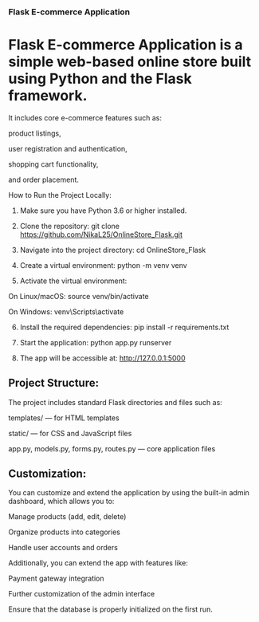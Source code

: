 ### Flask E-commerce Application

# Flask E-commerce Application is a simple web-based online store built using Python and the Flask framework.

It includes core e-commerce features such as:

product listings,

user registration and authentication,

shopping cart functionality,

and order placement.

How to Run the Project Locally:
1. Make sure you have Python 3.6 or higher installed.

2. Clone the repository:
git clone https://github.com/NikaL25/OnlineStore_Flask.git

3. Navigate into the project directory:
cd OnlineStore_Flask

4. Create a virtual environment:
python -m venv venv

5. Activate the virtual environment:

On Linux/macOS: source venv/bin/activate

On Windows: venv\Scripts\activate

6. Install the required dependencies:
pip install -r requirements.txt


7. Start the application:
python app.py runserver

8. The app will be accessible at:
http://127.0.0.1:5000

## Project Structure:
The project includes standard Flask directories and files such as:

templates/ — for HTML templates

static/ — for CSS and JavaScript files

app.py, models.py, forms.py, routes.py — core application files

## Customization:
You can customize and extend the application by using the built-in admin dashboard, which allows you to:

Manage products (add, edit, delete)

Organize products into categories

Handle user accounts and orders

Additionally, you can extend the app with features like:

Payment gateway integration

Further customization of the admin interface

Ensure that the database is properly initialized on the first run.
